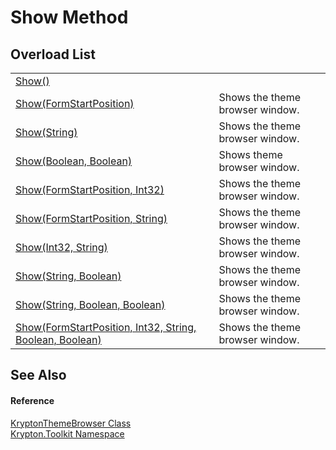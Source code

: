 # Show Method


## Overload List
<table>
<tr>
<td><a href="de823a44-1982-405c-74fc-533e9d198954.md">Show()</a></td>
<td> </td></tr>
<tr>
<td><a href="405eb58a-0cc2-f9d8-ff1a-cc063af06bf2.md">Show(FormStartPosition)</a></td>
<td>Shows the theme browser window.</td></tr>
<tr>
<td><a href="4e4f68a2-ff96-cf3f-c92e-4395e4e1bf1a.md">Show(String)</a></td>
<td>Shows the theme browser window.</td></tr>
<tr>
<td><a href="a7ea7d18-04f9-a11b-0bbe-e666daa75d19.md">Show(Boolean, Boolean)</a></td>
<td>Shows theme browser window.</td></tr>
<tr>
<td><a href="7e81d9a8-b7c3-9847-82dc-6bd7fc4ea60c.md">Show(FormStartPosition, Int32)</a></td>
<td>Shows the theme browser window.</td></tr>
<tr>
<td><a href="3531a7e4-b5e4-66cc-b94e-6643029c9427.md">Show(FormStartPosition, String)</a></td>
<td>Shows the theme browser window.</td></tr>
<tr>
<td><a href="025b4b3b-4b69-ab7b-1068-e4a1242baf04.md">Show(Int32, String)</a></td>
<td>Shows the theme browser window.</td></tr>
<tr>
<td><a href="aa00787f-048a-852b-41c7-f5f95c6b0abe.md">Show(String, Boolean)</a></td>
<td>Shows the theme browser window.</td></tr>
<tr>
<td><a href="72853f47-8045-0016-ce72-6070d93481a8.md">Show(String, Boolean, Boolean)</a></td>
<td>Shows the theme browser window.</td></tr>
<tr>
<td><a href="280ba013-2286-5124-b989-351e814015e5.md">Show(FormStartPosition, Int32, String, Boolean, Boolean)</a></td>
<td>Shows the theme browser window.</td></tr>
</table>

## See Also


#### Reference
<a href="606d406f-2eec-7746-d526-9a6784266e36.md">KryptonThemeBrowser Class</a>  
<a href="79d2eac2-21f4-54ff-7552-b20c33c30600.md">Krypton.Toolkit Namespace</a>  
